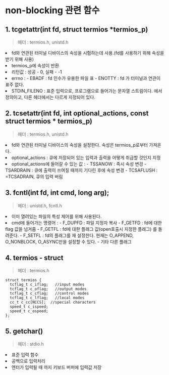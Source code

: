 # non-blocking 관련 함수

## 1. tcgetattr(int fd, struct termios *termios_p)
> 헤더 : termios.h, unistd.h

<li> fd와 연관된 터미널 디바이스의 속성을 시험하는데 사용.(fd를 사용하기 위해 속성을 받기 위해 사용)
<li> termios_p에 속성이 반환
<li> 리턴값 : 성공 - 0, 실패 - -1
<li> errno :
 - EBADF : fd 인수가 유용한 파일 표
 - ENOTTY : fd 가 터미널과 연관이표주 없다.

<li> STDIN_FILENO : 표준 입력으로, 프로그램으로 들어가는 문자열 스트림이다. <unistd.h>에서 정의이고, 다른 헤더에서는 다르게 지정되어 있다.

## 2. tcsetattr(int fd, int optional_actions, const struct termios * termios_p)
> 헤더 : termios.h, unistd.h

<li> fd와 연관된 터미널 디바이스의 속성을 설정한다. 속성은 termios_p로부터 가져온다.
<li> optional_actions : 큐에 저장되어 있는 입력과 출력을 어떻게 취급할 것인지 지정
<li> optional_actions에 들어갈 수 있는 값 :
 - TSSANOW : 즉시 속성 변겅
 - TSARDRAIN : 큐에 출력이 쓰여질 때까지 기다린 후에 속성 변경
 - TCSAFLUSH : =TCSADRAIN, 큐의 입력 버림

## 3. fcntl(int fd, int cmd, long arg);
> 헤더 : unistd.h, fcntl.h

<li> 이미 열려있는 파일의 특성 제어를 위해 사용된다.
<li> cmd에 들어가는 명령어 :
 - F_DUPFD : 파일 지정자 복사
 - F_GETFD : fd에 대한 flag 값을 넘겨줌
 - F_GETFL : fd에 대한 플래그 값(open호출시 지정한 플래그) 를 돌려준다.
 - F_SETFL : fd의 플래그를 재 설정한다. 현재는 O_APPEND, O_NONBLOCK, O_ASYNC만을 설정할 수 있다.
 - 기타 다른 플래그

## 4. termios - struct
> 헤더 : termios.h


    struct termios {
      tcflag_t c_iflag;   //input modes
      tcflag_t c_oflag;   //output modes
      tcflag_t c_cflag;   //control modes
      tcflag_t c_lflag;   //local modes
      cc_t c_cc[NCCS];  //special characters
      speed_t c_ispeed;
      speed_t c_ospeed;
    };

## 5. getchar()
> 헤더 : stdio.h

<li> 표준 입력 함수
<li> 공백으로 입력처리
<li> 엔터가 입력될 때 까지 키보드 버퍼에 입력값 저장
